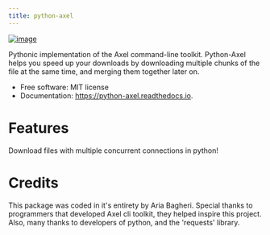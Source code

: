 ```yaml
---
title: python-axel
---
```


[![image](https://img.shields.io/pypi/v/python_axel.svg)](https://pypi.python.org/pypi/python_axel)

Pythonic implementation of the Axel command-line toolkit. Python-Axel helps you speed up your downloads by downloading multiple chunks of the file at the same time, and merging them together later on.  

-   Free software: MIT license
-   Documentation: <https://python-axel.readthedocs.io>.

# Features

Download files with multiple concurrent connections in python!

# Credits

This package was coded in it\'s entirety by Aria Bagheri. 
Special thanks to programmers that developed Axel cli toolkit, they helped inspire this project. 
Also, many thanks to developers of python, and the 'requests' library.

